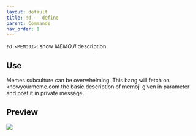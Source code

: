 ```yaml
---
layout: default
title: !d -- define
parent: Commands
nav_order: 1
---
```


`!d <MEMOJI>`: show *MEMOJI* description 

## Use

Memes subculture can be overwhelming. This bang will fetch on knowyourmeme.com the basic 
description of memoji given in parameter and post it in private message.

## Preview

![](https://i.imgur.com/Qs0BY1L.png)

